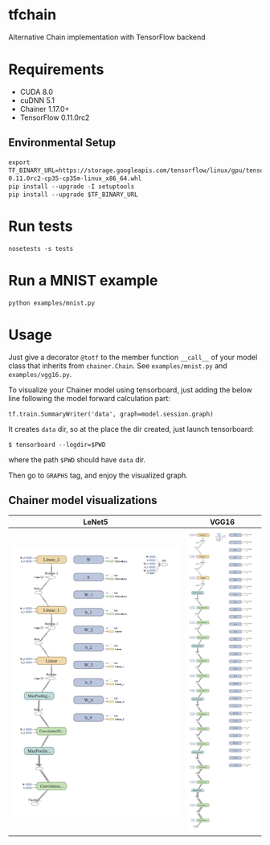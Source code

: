 # tfchain

Alternative Chain implementation with TensorFlow backend

# Requirements

- CUDA 8.0
- cuDNN 5.1
- Chainer 1.17.0+
- TensorFlow 0.11.0rc2

## Environmental Setup

```
export TF_BINARY_URL=https://storage.googleapis.com/tensorflow/linux/gpu/tensorflow-0.11.0rc2-cp35-cp35m-linux_x86_64.whl
pip install --upgrade -I setuptools
pip install --upgrade $TF_BINARY_URL
```

# Run tests

```
nosetests -s tests
```

# Run a MNIST example

```
python examples/mnist.py
```

# Usage

Just give a decorator `@totf` to the member function `__call__` of your model class that inherits from `chainer.Chain`. See `examples/mnist.py` and `examples/vgg16.py`.

To visualize your Chainer model using tensorboard, just adding the below line following the model forward calculation part:

```
tf.train.SummaryWriter('data', graph=model.session.graph)
```

It creates `data` dir, so at the place the dir created, just launch tensorboard:

```
$ tensorboard --logdir=$PWD
```

where the path `$PWD` should have `data` dir.

Then go to `GRAPHS` tag, and enjoy the visualized graph.

## Chainer model visualizations

| LeNet5 | VGG16 |
|--------|-------|
|![](data/LeNet5.png)|![](data/VGG16.png)|
